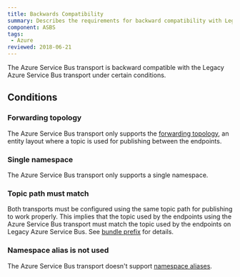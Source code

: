 ```yaml
---
title: Backwards Compatibility
summary: Describes the requirements for backward compatibility with Legacy Azure Service Bus
component: ASBS
tags:
 - Azure
reviewed: 2018-06-21
---
```


The Azure Service Bus transport is backward compatible with the Legacy Azure Service Bus transport under certain conditions.

## Conditions

### Forwarding topology

The Azure Service Bus transport only supports the [forwarding topology](/transports/azure-service-bus/topologies/#versions-7-and-above-forwarding-topology), an entity layout where a topic is used for publishing between the endpoints.

### Single namespace

The Azure Service Bus transport only supports a single namespace.

### Topic path must match

Both transports must be configured using the same topic path for publishing to work properly. This implies that the topic used by the endpoints using the Azure Service Bus transport must match the topic used by the endpoints on Legacy Azure Service Bus. See [bundle prefix](/transports/azure-service-bus/configuration/full.md#configuring-the-topology-forwarding-topology) for details.

### Namespace alias is not used

The Azure Service Bus transport doesn't support [namespace aliases](/transports/azure-service-bus/securing-connection-strings.md).
